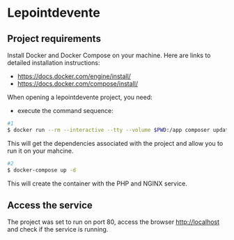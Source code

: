 # Lepointdevente

## Project requirements
Install Docker and Docker Compose on your machine. Here are links to detailed installation instructions: 
- https://docs.docker.com/engine/install/
- https://docs.docker.com/compose/install/

When opening a lepointdevente project, you need: 
- execute the command sequence: 
```bash
#1
$ docker run --rm --interactive --tty --volume $PWD:/app composer update
```
This will get the dependencies associated with the project and allow you to run it on your mahcine.

```bash
#2
$ docker-compose up -d
```
This will create the container with the PHP and NGINX service.

## Access the service
The project was set to run on port 80, access the browser [http://localhost](http://localhost) and check if the service is running.
